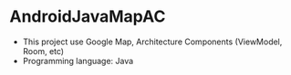 # AndroidJavaMapAC

- This project use Google Map, Architecture Components (ViewModel, Room, etc)
- Programming language: Java
